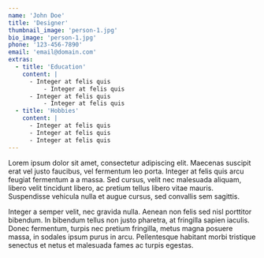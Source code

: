 ```yaml
---
name: 'John Doe'
title: 'Designer'
thumbnail_image: 'person-1.jpg'
bio_image: 'person-1.jpg'
phone: '123-456-7890'
email: 'email@domain.com'
extras:
  - title: 'Education'
    content: |
      - Integer at felis quis
          - Integer at felis quis
      - Integer at felis quis
          - Integer at felis quis
  - title: 'Hobbies'
    content: |
      - Integer at felis quis
      - Integer at felis quis
      - Integer at felis quis
---
```




Lorem ipsum dolor sit amet, consectetur adipiscing elit. Maecenas suscipit erat vel justo faucibus, vel fermentum leo porta. Integer at felis quis arcu feugiat fermentum a a massa. Sed cursus, velit nec malesuada aliquam, libero velit tincidunt libero, ac pretium tellus libero vitae mauris. Suspendisse vehicula nulla et augue cursus, sed convallis sem sagittis.


Integer a semper velit, nec gravida nulla. Aenean non felis sed nisl porttitor bibendum. In bibendum tellus non justo pharetra, at fringilla sapien iaculis. Donec fermentum, turpis nec pretium fringilla, metus magna posuere massa, in sodales ipsum purus in arcu. Pellentesque habitant morbi tristique senectus et netus et malesuada fames ac turpis egestas.
